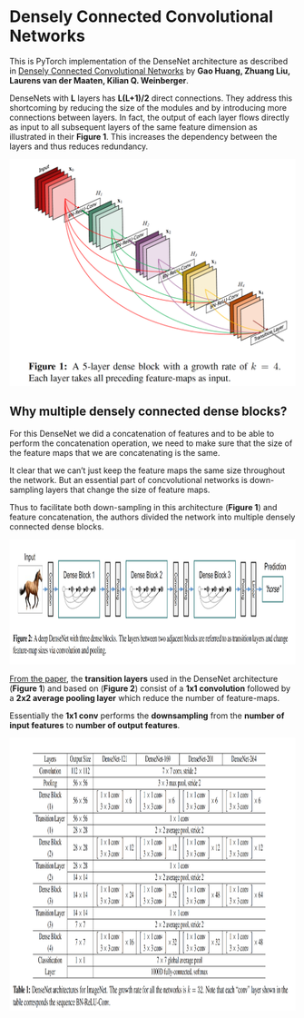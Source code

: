 # Densely Connected Convolutional Networks

<p> This is PyTorch implementation of the DenseNet architecture as described in <a href="https://arxiv.org/abs/1608.06993">Densely Connected Convolutional Networks</a> by <b>Gao Huang, Zhuang Liu, Laurens van der Maaten, Kilian Q. Weinberger</b>. </p>


DenseNets with <b>L</b> layers has <b>L(L+1)/2</b> direct connections. They address this shortcoming by reducing the size of the modules and by introducing more connections between layers. In fact, the output of each layer flows directly as input to all subsequent layers of the same feature dimension as illustrated in their <b>Figure 1</b>. This increases the dependency between the layers and thus reduces redundancy.

<img src="https://github.com/Engelbert107/Densely-Connected-Convolutional-Networks/blob/main/DenseNet4Blocks.png" width="550" height="400">

<h2>Why multiple densely connected dense blocks?</h2>

For this DenseNet we did a concatenation of features and to be able to perform the concatenation operation, we need to make sure that the size of the feature maps that we are concatenating is the same.

It clear that we can’t just keep the feature maps the same size throughout the network. But an essential part of concvolutional networks is down-sampling layers that change the size of feature maps.

Thus to facilitate both down-sampling in this architecture (<b>Figure 1</b>) and feature concatenation, the authors divided the network into multiple densely connected dense blocks.

<img src="https://github.com/Engelbert107/Densely-Connected-Convolutional-Networks/blob/main/DeepDenseNet.png" width="1200" height="220">



<a href="https://arxiv.org/abs/1608.06993">From the paper</a>,  the <b>transition layers</b> used in the DenseNet architecture (<b>Figure 1</b>) and based on (<b>Figure 2</b>) consist of a <b>1x1 convolution</b> followed by a <b>2x2 average pooling layer</b> which reduce the number of feature-maps. 

Essentially the <b>1x1 conv</b> performs the <b>downsampling</b> from the <b>number of input features</b> to <b>number of output features</b>.

<img src="https://github.com/Engelbert107/Densely-Connected-Convolutional-Networks/blob/main/DenseNetForImageNet.png" width="1000" height="480">
